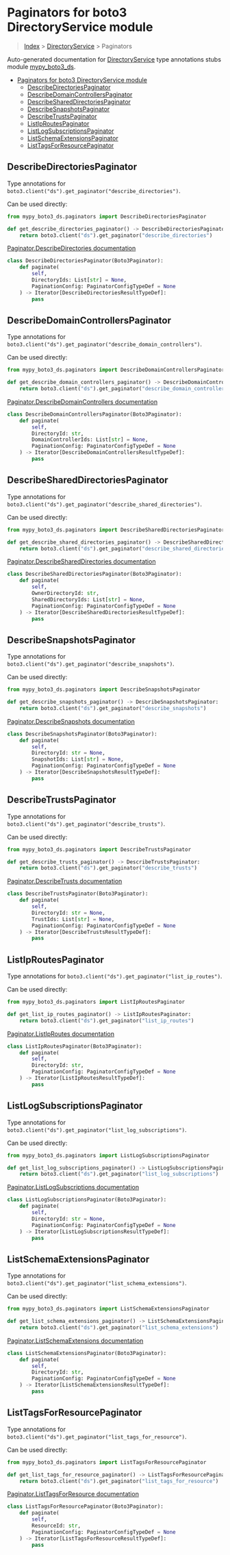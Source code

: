 # Paginators for boto3 DirectoryService module

> [Index](../index.md) > [DirectoryService](./index.md) > Paginators

Auto-generated documentation for [DirectoryService](https://boto3.amazonaws.com/v1/documentation/api/latest/reference/services/ds.html#DirectoryService)
type annotations stubs module [mypy_boto3_ds](https://pypi.org/project/mypy-boto3-ds/).

- [Paginators for boto3 DirectoryService module](#paginators-for-boto3-directoryservice-module)
  - [DescribeDirectoriesPaginator](#describedirectoriespaginator)
  - [DescribeDomainControllersPaginator](#describedomaincontrollerspaginator)
  - [DescribeSharedDirectoriesPaginator](#describeshareddirectoriespaginator)
  - [DescribeSnapshotsPaginator](#describesnapshotspaginator)
  - [DescribeTrustsPaginator](#describetrustspaginator)
  - [ListIpRoutesPaginator](#listiproutespaginator)
  - [ListLogSubscriptionsPaginator](#listlogsubscriptionspaginator)
  - [ListSchemaExtensionsPaginator](#listschemaextensionspaginator)
  - [ListTagsForResourcePaginator](#listtagsforresourcepaginator)

## DescribeDirectoriesPaginator

Type annotations for `boto3.client("ds").get_paginator("describe_directories")`.

Can be used directly:

```python
from mypy_boto3_ds.paginators import DescribeDirectoriesPaginator

def get_describe_directories_paginator() -> DescribeDirectoriesPaginator:
    return boto3.client("ds").get_paginator("describe_directories")
```

[Paginator.DescribeDirectories documentation](https://boto3.amazonaws.com/v1/documentation/api/latest/reference/services/ds.html#DirectoryService.Paginator.DescribeDirectories)

```python
class DescribeDirectoriesPaginator(Boto3Paginator):
    def paginate(
        self,
        DirectoryIds: List[str] = None,
        PaginationConfig: PaginatorConfigTypeDef = None
    ) -> Iterator[DescribeDirectoriesResultTypeDef]:
        pass
```
## DescribeDomainControllersPaginator

Type annotations for `boto3.client("ds").get_paginator("describe_domain_controllers")`.

Can be used directly:

```python
from mypy_boto3_ds.paginators import DescribeDomainControllersPaginator

def get_describe_domain_controllers_paginator() -> DescribeDomainControllersPaginator:
    return boto3.client("ds").get_paginator("describe_domain_controllers")
```

[Paginator.DescribeDomainControllers documentation](https://boto3.amazonaws.com/v1/documentation/api/latest/reference/services/ds.html#DirectoryService.Paginator.DescribeDomainControllers)

```python
class DescribeDomainControllersPaginator(Boto3Paginator):
    def paginate(
        self,
        DirectoryId: str,
        DomainControllerIds: List[str] = None,
        PaginationConfig: PaginatorConfigTypeDef = None
    ) -> Iterator[DescribeDomainControllersResultTypeDef]:
        pass
```
## DescribeSharedDirectoriesPaginator

Type annotations for `boto3.client("ds").get_paginator("describe_shared_directories")`.

Can be used directly:

```python
from mypy_boto3_ds.paginators import DescribeSharedDirectoriesPaginator

def get_describe_shared_directories_paginator() -> DescribeSharedDirectoriesPaginator:
    return boto3.client("ds").get_paginator("describe_shared_directories")
```

[Paginator.DescribeSharedDirectories documentation](https://boto3.amazonaws.com/v1/documentation/api/latest/reference/services/ds.html#DirectoryService.Paginator.DescribeSharedDirectories)

```python
class DescribeSharedDirectoriesPaginator(Boto3Paginator):
    def paginate(
        self,
        OwnerDirectoryId: str,
        SharedDirectoryIds: List[str] = None,
        PaginationConfig: PaginatorConfigTypeDef = None
    ) -> Iterator[DescribeSharedDirectoriesResultTypeDef]:
        pass
```
## DescribeSnapshotsPaginator

Type annotations for `boto3.client("ds").get_paginator("describe_snapshots")`.

Can be used directly:

```python
from mypy_boto3_ds.paginators import DescribeSnapshotsPaginator

def get_describe_snapshots_paginator() -> DescribeSnapshotsPaginator:
    return boto3.client("ds").get_paginator("describe_snapshots")
```

[Paginator.DescribeSnapshots documentation](https://boto3.amazonaws.com/v1/documentation/api/latest/reference/services/ds.html#DirectoryService.Paginator.DescribeSnapshots)

```python
class DescribeSnapshotsPaginator(Boto3Paginator):
    def paginate(
        self,
        DirectoryId: str = None,
        SnapshotIds: List[str] = None,
        PaginationConfig: PaginatorConfigTypeDef = None
    ) -> Iterator[DescribeSnapshotsResultTypeDef]:
        pass
```
## DescribeTrustsPaginator

Type annotations for `boto3.client("ds").get_paginator("describe_trusts")`.

Can be used directly:

```python
from mypy_boto3_ds.paginators import DescribeTrustsPaginator

def get_describe_trusts_paginator() -> DescribeTrustsPaginator:
    return boto3.client("ds").get_paginator("describe_trusts")
```

[Paginator.DescribeTrusts documentation](https://boto3.amazonaws.com/v1/documentation/api/latest/reference/services/ds.html#DirectoryService.Paginator.DescribeTrusts)

```python
class DescribeTrustsPaginator(Boto3Paginator):
    def paginate(
        self,
        DirectoryId: str = None,
        TrustIds: List[str] = None,
        PaginationConfig: PaginatorConfigTypeDef = None
    ) -> Iterator[DescribeTrustsResultTypeDef]:
        pass
```
## ListIpRoutesPaginator

Type annotations for `boto3.client("ds").get_paginator("list_ip_routes")`.

Can be used directly:

```python
from mypy_boto3_ds.paginators import ListIpRoutesPaginator

def get_list_ip_routes_paginator() -> ListIpRoutesPaginator:
    return boto3.client("ds").get_paginator("list_ip_routes")
```

[Paginator.ListIpRoutes documentation](https://boto3.amazonaws.com/v1/documentation/api/latest/reference/services/ds.html#DirectoryService.Paginator.ListIpRoutes)

```python
class ListIpRoutesPaginator(Boto3Paginator):
    def paginate(
        self,
        DirectoryId: str,
        PaginationConfig: PaginatorConfigTypeDef = None
    ) -> Iterator[ListIpRoutesResultTypeDef]:
        pass
```
## ListLogSubscriptionsPaginator

Type annotations for `boto3.client("ds").get_paginator("list_log_subscriptions")`.

Can be used directly:

```python
from mypy_boto3_ds.paginators import ListLogSubscriptionsPaginator

def get_list_log_subscriptions_paginator() -> ListLogSubscriptionsPaginator:
    return boto3.client("ds").get_paginator("list_log_subscriptions")
```

[Paginator.ListLogSubscriptions documentation](https://boto3.amazonaws.com/v1/documentation/api/latest/reference/services/ds.html#DirectoryService.Paginator.ListLogSubscriptions)

```python
class ListLogSubscriptionsPaginator(Boto3Paginator):
    def paginate(
        self,
        DirectoryId: str = None,
        PaginationConfig: PaginatorConfigTypeDef = None
    ) -> Iterator[ListLogSubscriptionsResultTypeDef]:
        pass
```
## ListSchemaExtensionsPaginator

Type annotations for `boto3.client("ds").get_paginator("list_schema_extensions")`.

Can be used directly:

```python
from mypy_boto3_ds.paginators import ListSchemaExtensionsPaginator

def get_list_schema_extensions_paginator() -> ListSchemaExtensionsPaginator:
    return boto3.client("ds").get_paginator("list_schema_extensions")
```

[Paginator.ListSchemaExtensions documentation](https://boto3.amazonaws.com/v1/documentation/api/latest/reference/services/ds.html#DirectoryService.Paginator.ListSchemaExtensions)

```python
class ListSchemaExtensionsPaginator(Boto3Paginator):
    def paginate(
        self,
        DirectoryId: str,
        PaginationConfig: PaginatorConfigTypeDef = None
    ) -> Iterator[ListSchemaExtensionsResultTypeDef]:
        pass
```
## ListTagsForResourcePaginator

Type annotations for `boto3.client("ds").get_paginator("list_tags_for_resource")`.

Can be used directly:

```python
from mypy_boto3_ds.paginators import ListTagsForResourcePaginator

def get_list_tags_for_resource_paginator() -> ListTagsForResourcePaginator:
    return boto3.client("ds").get_paginator("list_tags_for_resource")
```

[Paginator.ListTagsForResource documentation](https://boto3.amazonaws.com/v1/documentation/api/latest/reference/services/ds.html#DirectoryService.Paginator.ListTagsForResource)

```python
class ListTagsForResourcePaginator(Boto3Paginator):
    def paginate(
        self,
        ResourceId: str,
        PaginationConfig: PaginatorConfigTypeDef = None
    ) -> Iterator[ListTagsForResourceResultTypeDef]:
        pass
```